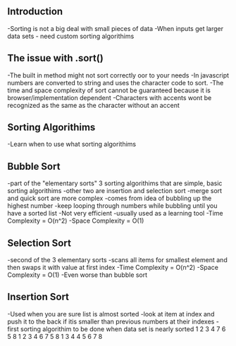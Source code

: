 ## Introduction

-Sorting is not a big deal with small pieces of data
-When inputs get larger data sets - need custom sorting algorithims 

## The issue with .sort()
-The built in method might not sort correctly oor to your needs
-In javascript numbers are converted to string and uses the character code to sort. 
-The time and space complexity of sort cannot be guaranteed because it is browser/implementation dependent
-Characters with accents wont be recognized as the same as the character without an accent

## Sorting Algorithims
-Learn when to use what sorting algorithims

## Bubble Sort
-part of the "elementary sorts" 3 sorting algorithims that are simple, basic sorting algorithims
-other two are insertion and selection sort
-merge sort and quick sort are more complex
-comes from idea of bubbling up the highest number
-keep looping through numbers while bubbling until you have a sorted list
-Not very efficient
-usually used as a learning tool
-Time Complexity = O(n^2)
-Space Complexity = O(1)


## Selection Sort
-second of the 3 elementary sorts
-scans all items for smallest element and then swaps it with value at first index
-Time Complexity = O(n^2)
-Space Complexity = O(1)
-Even worse than bubble sort

## Insertion Sort
-Used when you are sure list is almost sorted
-look at item at index and push it to the back if itis smaller than previous numbers at their indexes
-first sorting algorithim to be done when data set is nearly sorted
1 2 3 4 7 6 5 8
1 2 3 4 6 7 5 8
1 3 4 4 5 6 7 8